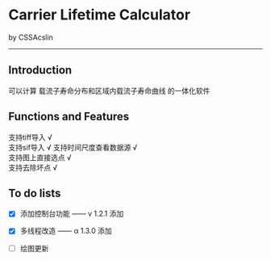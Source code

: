 # Carrier Lifetime Calculator
 by CSSAcslin
___
## Introduction  

可以计算
载流子寿命分布和区域内载流子寿命曲线
的一体化软件

## Functions and Features  

支持tiff导入 √  
支持sif导入 √ 
支持时间尺度查看数据源 √  
支持图上直接选点 √  
支持去除坏点 √  



## To do lists
- [x] 添加控制台功能 —— v 1.2.1 添加  
- [x] 多线程改造  —— α 1.3.0 添加
- [ ] 绘图更新

